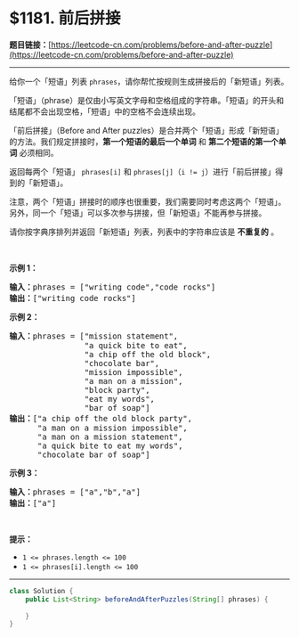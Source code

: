 # $1181. 前后拼接

**题目链接：**[https://leetcode-cn.com/problems/before-and-after-puzzle](https://leetcode-cn.com/problems/before-and-after-puzzle)

---

<div class="content__1Y2H">
 <div class="notranslate">
  <p>给你一个「短语」列表&nbsp;<code>phrases</code>，请你帮忙按规则生成拼接后的「新短语」列表。</p> 
  <p>「短语」（phrase）是仅由小写英文字母和空格组成的字符串。「短语」的开头和结尾都不会出现空格，「短语」中的空格不会连续出现。</p> 
  <p>「前后拼接」（Before and After&nbsp;puzzles）是合并两个「短语」形成「新短语」的方法。我们规定拼接时，<strong>第一个短语的最后一个单词</strong> 和 <strong>第二个短语的第一个单词</strong> 必须相同。</p> 
  <p>返回每两个「短语」&nbsp;<code>phrases[i]</code>&nbsp;和&nbsp;<code>phrases[j]</code>（<code>i != j</code>）进行「前后拼接」得到的「新短语」。</p> 
  <p>注意，两个「短语」拼接时的顺序也很重要，我们需要同时考虑这两个「短语」。另外，同一个「短语」可以多次参与拼接，但「新短语」不能再参与拼接。</p> 
  <p>请你按字典序排列并返回「新短语」列表，列表中的字符串应该是 <strong>不重复的</strong> 。</p> 
  <p>&nbsp;</p> 
  <p><strong>示例 1：</strong></p> 
  <pre class="language-text"><strong>输入：</strong>phrases = ["writing code","code rocks"]
<strong>输出：</strong>["writing code rocks"]
</pre> 
  <p><strong>示例 2：</strong></p> 
  <pre class="language-text"><strong>输入：</strong>phrases = ["mission statement",
                "a quick bite to eat",
&nbsp;               "a chip off the old block",
&nbsp;               "chocolate bar",
&nbsp;               "mission impossible",
&nbsp;               "a man on a mission",
&nbsp;               "block party",
&nbsp;               "eat my words",
&nbsp;               "bar of soap"]
<strong>输出：</strong>["a chip off the old block party",
&nbsp;     "a man on a mission impossible",
&nbsp;     "a man on a mission statement",
&nbsp;     "a quick bite to eat my words",
      "chocolate bar of soap"]
</pre> 
  <p><strong>示例 3：</strong></p> 
  <pre class="language-text"><strong>输入：</strong>phrases = ["a","b","a"]
<strong>输出：</strong>["a"]
</pre> 
  <p>&nbsp;</p> 
  <p><strong>提示：</strong></p> 
  <ul> 
   <li><code>1 &lt;= phrases.length &lt;= 100</code></li> 
   <li><code>1 &lt;= phrases[i].length &lt;= 100</code></li> 
  </ul> 
 </div>
</div>

---

```java
class Solution {
    public List<String> beforeAndAfterPuzzles(String[] phrases) {
        
    }
}
```